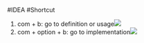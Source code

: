 #IDEA #Shortcut 
1. com + b: go to definition or usage![](attachments/IDEA-shortcut-com-b.gif)
2. com + option + b: go to implementation![](attachments/IDEA-shortcut-com-opt-b.gif)